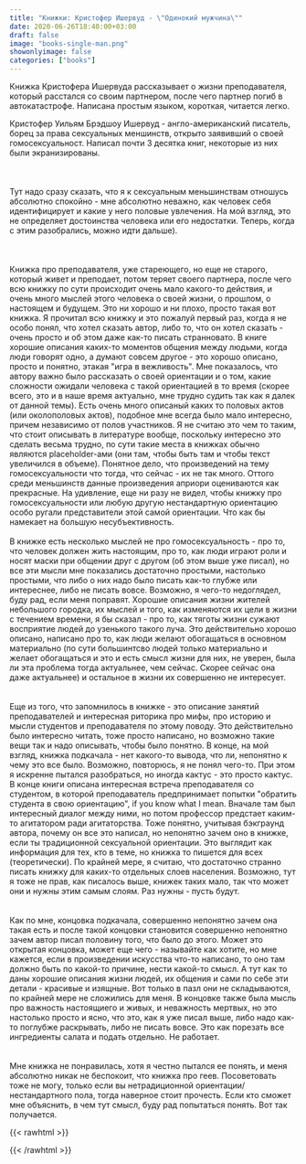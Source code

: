 ```yaml
---
title: "Книжки: Кристофер Ишервуд - \"Одинокий мужчина\""
date: 2020-06-26T18:40:00+03:00
draft: false
image: "books-single-man.png"
showonlyimage: false
categories: ["books"]
---
```

Книжка Кристофера Ишервуда рассказывает о жизни преподавателя, который расстался со своим партнером, после чего партнер погиб в автокатастрофе. Написана простым языком, короткая, читается легко.
<!--more-->

Кристофер Уильям Брэдшоу Ишервуд - англо-американский писатель, борец за права сексуальных меншинств, открыто заявивший о своей гомосексуальност. Написал почти 3 десятка книг, некоторые из них были экранизированы.</br>  
</br>  
Тут надо сразу сказать, что я к сексуальным меньшинствам отношусь абсолютно спокойно - мне абсолютно неважно, как человек себя идентифицирует и какие у него половые увлечения. На мой взгляд, это не определяет достоинства человека или его недостатки. Теперь, когда с этим разобрались, можно идти дальше).</br>  
</br>  
Книжка про преподавателя, уже стареющего, но еще не старого, который живет и преподает, потом теряет своего партнера, после чего всю книжку по сути происходит очень мало какого-то действия, и очень много мыслей этого человека о своей жизни, о прошлом, о настоящем и будущем. Это ни хорошо и ни плохо, просто такая вот книжка. Я прочитал всю книжку и это пожалуй первый раз, когда я не особо понял, что хотел сказать автор, либо то, что он хотел сказать - очень просто и об этом даже как-то писать странновато. В книге хорошие описания каких-то моментов общения между людьми, когда люди говорят одно, а думают совсем другое - это хорошо описано, просто и понятно, этакая "игра в вежливость". Мне показалось, что автору важно было рассказать о своей ориентации и о том, какие сложности ожидали человека с такой ориентацией в то время (скорее всего, это и в наше время актуально, мне трудно судить так как я далек от данной темы). Есть очень много описаный каких то половых актов (или околополовых актов), подобное мне всегда было мало интересно, причем независимо от полов участников. Я не считаю это чем то таким, что стоит описывать в литературе вообще, поскольку интересно это сделать весьма трудно, по сути такие места в книжках обычно являются placeholder-ами (они там, чтобы быть там и чтобы текст увеличился в объеме). Понятное дело, что произведений на тему гомосексуальности что тогда, что сейчас - их не так много. Оттого среди меньшинств данные произведения априори оцениваются как прекрасные. На удивление, еще ни разу не видел, чтобы книжку про гомосексуальности или любую другую нестандартную ориентацию особо ругали представители этой самой ориентации. Что как бы намекает на большую несубъективность. 
</br>  
В книжке есть несколько мыслей не про гомосексуальность - про то, что человек должен жить настоящим, про то, как люди играют роли и носят маски при общении друг с другом (об этом выше уже писал), но все эти мысли мне показались достаточно простыми, настолько простыми, что либо о них надо было писать как-то глубже или интереснее, либо не писать вовсе. Возможно, я чего-то недоглядел, буду рад, если меня поправят. Хорошие описания жизни жителей небольшого городка, их мыслей и того, как изменяются их цели в жизни с течением времени, я бы сказал - про то, как тяготы жизни сужают восприятие людей до узенького такого луча. Это действительно хорошо описано, написано про то, как люди желают обогащаться в основном материально (по сути большинтсво людей только материально и желает обогащаться и это и есть смысл жизни для них, не уверен, была ли эта проблема тогда актуальнее, чем сейчас. Скорее сейчас она даже актуальнее) и остальное в жизни их совершенно не интересует.  
</br>  
Еще из того, что запомнилось в книжке - это описание занятий преподавателей и интересная риторика про мифы, про историю и мысли студентов и преподавателя по этому поводу. Это действительно было интересно читать, тоже просто написано, но возможно такие вещи так и надо описывать, чтобы было понятно.
В конце, на мой взгляд, книжка подкачала - нет какого-то вывода, что ли, непонятно к чему это все было. Возможно, повторюсь, я не понял чего-то. При этом я искренне пытался разобраться, но иногда кактус - это просто кактус. В конце книги описана интересная встреча преподавателя со студентом, в которой преподаватель предпринимает попытки "обратить студента в свою ориентацию", if you know what I mean. Вначале там был интересный диалог между ними, но потом профессор предстает каким-то агитатором ради агитаторства. Тоже понятно, учитывая бэкграунд автора, почему он все это написал, но непонятно зачем оно в книжке, если ты традиционной сексуальной ориентации. Это выглядит как информация для тех, кто в теме, но книжка то пишется для всех (теоретически). По крайней мере, я считаю, что достаточно странно писать книжку для каких-то отдельных слоев населения. Возможно, тут я тоже не прав, как писалось выше, книжек таких мало, так что может они и нужны этим самым слоям. Раз нужны - пусть будут.  
</br>  
Как по мне, концовка подкачала, совершенно непонятно зачем она такая есть и после такой концовки становится совершенно непонятно зачем автор писал половину того, что было до этого. Может это открытая концовка, может еще чего - называйте как хотите, но мне кажется, если в произведении искусства что-то написано, то оно там должно быть по какой-то причине, нести какой-то смысл. А тут как то даны хорошие описания жизни людей, их общения и сами по себе эти детали - красивые и изящные. Вот только в пазл они не складываются, по крайней мере не сложились для меня. В концовке также была мысль про важность настоящиего и живых, и неважность мертвых, но это настолько просто и ясно, что это, как я уже писал выше, либо надо как-то поглубже раскрывать, либо не писать вовсе. Это как порезать все ингредиенты салата и подать отдельно. Не работает.  
</br>  
Мне книжка не понравилась, хотя я честно пытался ее понять, и меня абсолютно никак не беспокоит, что книжка про геев. Посоветовать тоже не могу, только если вы нетрадиционной ориентации/нестандартного пола, тогда наверное стоит прочесть. Если кто сможет мне объяснить, в чем тут смысл, буду рад попытаться понять. Вот так получается.

{{< rawhtml >}}
<div id="graphcomment"></div>
<script type="text/javascript">

  window.gc_params = {
    graphcomment_id: 'https-psyhut-ru',

    // if your website has a fixed header, indicate it's height in pixels
    fixed_header_height: 0,
  };
  
  (function() {
    var gc = document.createElement('script'); gc.type = 'text/javascript'; gc.async = true;
    gc.src = 'https://graphcomment.com/js/integration.js?' + Math.round(Math.random() * 1e8);
    (document.getElementsByTagName('head')[0] || document.getElementsByTagName('body')[0]).appendChild(gc);
  })();

</script>
{{< /rawhtml >}}
